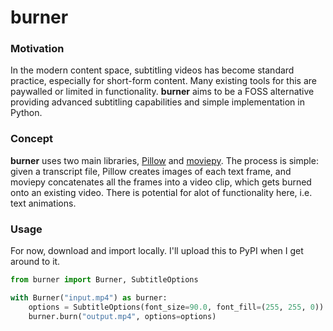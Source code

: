 # burner

### Motivation
In the modern content space, subtitling videos has become standard practice, especially for short-form content. Many existing tools for this are paywalled or limited in functionality. **burner** aims to be a FOSS alternative providing advanced subtitling capabilities and simple implementation in Python.

### Concept
**burner** uses two main libraries, [Pillow](https://python-pillow.org/) and [moviepy](https://zulko.github.io/moviepy/). The process is simple: given a transcript file, Pillow creates images of each text frame, and moviepy concatenates all the frames into a video clip, which gets burned onto an existing video. There is potential for alot of functionality here, i.e. text animations.

### Usage
For now, download and import locally. I'll upload this to PyPI when I get around to it.
```python
from burner import Burner, SubtitleOptions

with Burner("input.mp4") as burner:
    options = SubtitleOptions(font_size=90.0, font_fill=(255, 255, 0))
    burner.burn("output.mp4", options=options)
```
